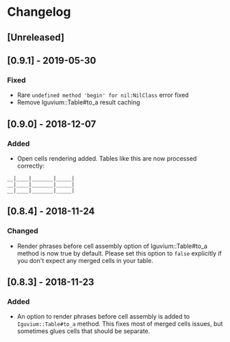 # Changelog

## [Unreleased]

## [0.9.1] - 2019-05-30
### Fixed
- Rare `undefined method 'begin' for nil:NilClass` error fixed
- Remove Iguvium::Table#to_a result caching

## [0.9.0] - 2018-12-07
### Added
- Open cells rendering added. Tables like this are now processed correctly:
```
__|____|_______|_____|
__|____|_______|_____|
__|____|_______|_____|
```


## [0.8.4] - 2018-11-24
### Changed
- Render phrases before cell assembly option of Iguvium::Table#to_a method is now true by default. 
Please set this option to `false` explicitly if you don't expect any merged cells in your table.



## [0.8.3] - 2018-11-23
### Added
- An option to render phrases before cell assembly is added to `Iguvium::Table#to_a` method. 
This fixes most of merged cells issues, but sometimes glues cells that should be separate.

